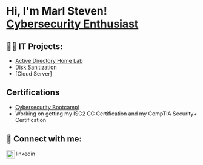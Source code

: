 <h1>Hi, I'm Marl Steven! <br/> <a href="https://www.linkedin.com/in/steven-mercado/">Cybersecurity Enthusiast</a>

<h2>👨‍💻 IT Projects:</h2>

  - [Active Directory Home Lab](https://github.com/MSMercado/Basic-Home-Lab-Active-Directory/tree/main)
  - [Disk Sanitization](https://github.com/MSMercado/Disk-Sanitization)
  - [Cloud Server]

<h2> Certifications </h2>

  - [Cybersecurity Bootcamp](https://i.imgur.com/8UObR7F.jpg)) 
  - Working on getting my ISC2 CC Certification and my CompTIA Security+ Certification

<h2> 🤳 Connect with me:</h2>
<img align="left" alt="JoshMadakor | LinkedIn" width="22px" src="https://cdn.jsdelivr.net/npm/simple-icons@v3/icons/linkedin.svg" />linkedin

[linkedin]: https://www.linkedin.com/in/steven-mercado/

<!--
**joshmadakor1/joshmadakor1** is a ✨ _special_ ✨ repository because its `README.md` (this file) appears on your GitHub profile.

Here are some ideas to get you started:

- 🔭 I’m currently working on ...
- 🌱 I’m currently learning ...
- 👯 I’m looking to collaborate on ...
- 🤔 I’m looking for help with ...
- 💬 Ask me about ...
- 📫 How to reach me: ...
- 😄 Pronouns: ...
- ⚡ Fun fact: ...
-->
